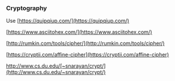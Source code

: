 ### Cryptography

Use [https://quipqiup.com/](https://quipqiup.com/)

[https://www.asciitohex.com/](https://www.asciitohex.com/)

[http://rumkin.com/tools/cipher/](http://rumkin.com/tools/cipher/)

[https://cryptii.com/affine-cipher](https://cryptii.com/affine-cipher)

http://www.cs.du.edu/[~snarayan/crypt/](http://www.cs.du.edu/~snarayan/crypt/)

